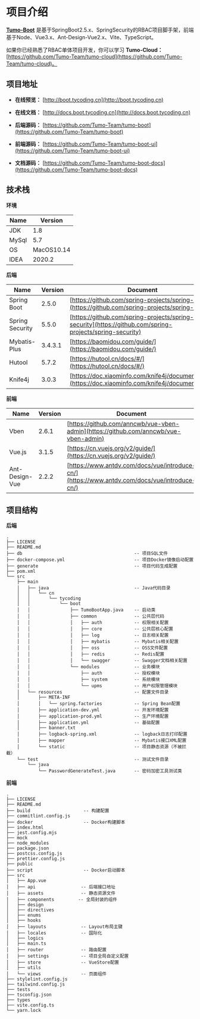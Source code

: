 # 项目介绍

**[Tumo-Boot](https://github.com/Tumo-Team/tumo-boot)** 是基于SpringBoot2.5.x、SpringSecurity的RBAC项目脚手架，前端基于Node、Vue3.x、Ant-Design-Vue2.x、Vite、TypeScript。

如果你已经熟悉了RBAC单体项目开发，你可以学习 **Tumo-Cloud：** [https://github.com/Tumo-Team/tumo-cloud](https://github.com/Tumo-Team/tumo-cloud)。

## 项目地址

- **在线预览：** [http://boot.tycoding.cn](http://boot.tycoding.cn)
- **在线文档：** [http://docs.boot.tycoding.cn](http://docs.boot.tycoding.cn)

- **后端源码：** [https://github.com/Tumo-Team/tumo-boot](https://github.com/Tumo-Team/tumo-boot)
- **前端源码：** [https://github.com/Tumo-Team/tumo-boot-ui](https://github.com/Tumo-Team/tumo-boot-ui)
- **文档源码：** [https://github.com/Tumo-Team/tumo-boot-docs](https://github.com/Tumo-Team/tumo-boot-docs)

## 技术栈

**环境**

| Name  | Version    |
| ----- | ---------- |
| JDK   | 1.8        |
| MySql | 5.7        |
| OS    | MacOS10.14 |
| IDEA  | 2020.2     |

**后端**

| Name            | Version | Document                                                     |
| --------------- | ------- | ------------------------------------------------------------ |
| Spring Boot     | 2.5.0   | [https://github.com/spring-projects/spring-boot](https://github.com/spring-projects/spring-boot) |
| Spring Security | 5.5.0   | [https://github.com/spring-projects/spring-security](https://github.com/spring-projects/spring-security) |
| Mybatis-Plus    | 3.4.3.1   | [https://baomidou.com/guide/](https://baomidou.com/guide/)   |
| Hutool          | 5.7.2   | [https://hutool.cn/docs/#/](https://hutool.cn/docs/#/)       |
| Knife4j         | 3.0.3   | [https://doc.xiaominfo.com/knife4j/documentation/](https://doc.xiaominfo.com/knife4j/documentation/) |

**前端**

| Name           | Version | Document                                                     |
| -------------- | ------- | ------------------------------------------------------------ |
| Vben          | 2.6.1  | [https://github.com/anncwb/vue-vben-admin](https://github.com/anncwb/vue-vben-admin) |
| Vue.js         | 3.1.5     | [https://cn.vuejs.org/v2/guide/](https://cn.vuejs.org/v2/guide/) |
| Ant-Design-Vue | 2.2.2   | [https://www.antdv.com/docs/vue/introduce-cn/](https://www.antdv.com/docs/vue/introduce-cn/) |

## 项目结构

**后端**

```
.
├── LICENSE
├── README.md
├── db											-- 项目SQL文件
├── docker-compose.yml							-- 项目Docker镜像启动配置
├── generate									-- 项目代码生成配置
├── pom.xml
└── src
    ├── main
    │   ├── java								-- Java代码目录
    │   │   └── cn
    │   │       └── tycoding
    │   │           └── boot
    │   │               ├── TumoBootApp.java	-- 启动类
    │   │               ├── common				-- 公共层代码
    │   │               │   ├── auth			-- 权限相关配置
    │   │               │   ├── core			-- 公共层核心配置
    │   │               │   ├── log				-- 日志相关配置
    │   │               │   ├── mybatis			-- Mybatis相关配置
    │   │               │   ├── oss			    -- OSS文件配置
    │   │               │   ├── redis			-- Redis配置
    │   │               │   └── swagger			-- Swagger文档相关配置
    │   │               └── modules				-- 业务模块
    │   │                   ├── auth			-- 授权模块
    │   │                   ├── system			-- 系统模块
    │   │                   └── upms			-- 用户权限管理模块
    │   └── resources							-- 配置文件目录
    │       ├── META-INF
    │       │   └── spring.factories			-- Spring Bean配置
    │       ├── application-dev.yml				-- 开发环境配置
    │       ├── application-prod.yml			-- 生产环境配置
    │       ├── application.yml					-- 基础配置
    │       ├── banner.txt
    │       ├── logback-spring.xml				-- logback日志打印配置
    │       ├── mapper							-- Mybatis接口XML配置
    │       └── static							-- 项目静态资源（不被拦截）
    └── test									-- 测试文件目录
        └── java
            └── PasswordGenerateTest.java		-- 密码加密工具测试类
```



**前端**

```
.
├── LICENSE
├── README.md
├── build					 -- 构建配置
├── commitlint.config.js
├── docker					 -- Docker构建脚本
├── index.html
├── jest.config.mjs
├── mock
├── node_modules
├── package.json
├── postcss.config.js
├── prettier.config.js
├── public
├── script					 -- Docker启动脚本
├── src
│   ├── App.vue
│   ├── api				  	-- 后端接口地址
│   ├── assets				-- 静态资源文件
│   ├── components		   -- 全局封装的组件
│   ├── design
│   ├── directives
│   ├── enums
│   ├── hooks
│   ├── layouts			    -- Layout布局主键
│   ├── locales			    -- 国际化
│   ├── logics
│   ├── main.ts
│   ├── router			    -- 路由配置
│   ├── settings		    -- 项目全局自定义配置
│   ├── store			    -- VueStore配置
│   ├── utils
│   └── views			    -- 页面组件
├── stylelint.config.js
├── tailwind.config.js
├── tests
├── tsconfig.json
├── types
├── vite.config.ts
└── yarn.lock
```
